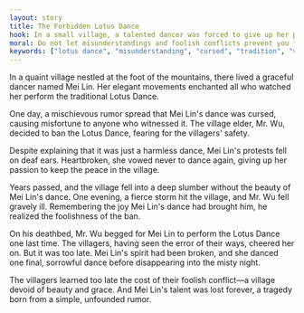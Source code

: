 ```yaml
---
layout: story
title: The Forbidden Lotus Dance
hook: In a small village, a talented dancer was forced to give up her passion because of a ridiculous misunderstanding. What led to her tragic fate?
moral: Do not let misunderstandings and foolish conflicts prevent you from pursuing your dreams.
keywords: ["lotus dance", "misunderstanding", "cursed", "tradition", "village", "passion", "conflict", "beauty", "grief", "regret"]
---
```


In a quaint village nestled at the foot of the mountains, there lived a graceful dancer named Mei Lin. Her elegant movements enchanted all who watched her perform the traditional Lotus Dance.

One day, a mischievous rumor spread that Mei Lin's dance was cursed, causing misfortune to anyone who witnessed it. The village elder, Mr. Wu, decided to ban the Lotus Dance, fearing for the villagers' safety.

Despite explaining that it was just a harmless dance, Mei Lin's protests fell on deaf ears. Heartbroken, she vowed never to dance again, giving up her passion to keep the peace in the village.

Years passed, and the village fell into a deep slumber without the beauty of Mei Lin's dance. One evening, a fierce storm hit the village, and Mr. Wu fell gravely ill. Remembering the joy Mei Lin's dance had brought him, he realized the foolishness of the ban.

On his deathbed, Mr. Wu begged for Mei Lin to perform the Lotus Dance one last time. The villagers, having seen the error of their ways, cheered her on. But it was too late. Mei Lin's spirit had been broken, and she danced one final, sorrowful dance before disappearing into the misty night.

The villagers learned too late the cost of their foolish conflict—a village devoid of beauty and grace. And Mei Lin's talent was lost forever, a tragedy born from a simple, unfounded rumor.
